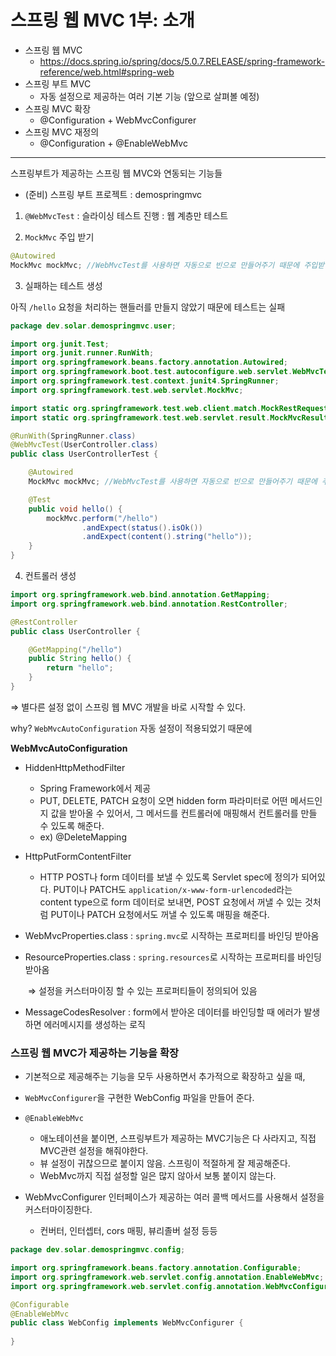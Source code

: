 # 스프링 웹 MVC 1부: 소개

* 스프링 웹 MVC
  * https://docs.spring.io/spring/docs/5.0.7.RELEASE/spring-framework-reference/web.html#spring-web
* 스프링 부트 MVC
  * 자동 설정으로 제공하는 여러 기본 기능 (앞으로 살펴볼 예정)
* 스프링 MVC 확장
  * @Configuration + WebMvcConfigurer
* 스프링 MVC 재정의
  * @Configuration + @EnableWebMvc

---

스프링부트가 제공하는 스프링 웹 MVC와 연동되는 기능들

* (준비) 스프링 부트 프로젝트 : demospringmvc

1.  `@WebMvcTest` : 슬라이싱 테스트 진행 : 웹 계층만 테스트

2. `MockMvc` 주입 받기

```java
@Autowired
MockMvc mockMvc; //WebMvcTest를 사용하면 자동으로 빈으로 만들어주기 때문에 주입받아서 사용하면 된다.
```

3. 실패하는 테스트 생성

아직 `/hello` 요청을 처리하는 핸들러를 만들지 않았기 때문에 테스트는 실패

```java
package dev.solar.demospringmvc.user;

import org.junit.Test;
import org.junit.runner.RunWith;
import org.springframework.beans.factory.annotation.Autowired;
import org.springframework.boot.test.autoconfigure.web.servlet.WebMvcTest;
import org.springframework.test.context.junit4.SpringRunner;
import org.springframework.test.web.servlet.MockMvc;

import static org.springframework.test.web.client.match.MockRestRequestMatchers.content;
import static org.springframework.test.web.servlet.result.MockMvcResultMatchers.status;

@RunWith(SpringRunner.class)
@WebMvcTest(UserController.class)
public class UserControllerTest {

    @Autowired
    MockMvc mockMvc; //WebMvcTest를 사용하면 자동으로 빈으로 만들어주기 때문에 주입받아서 사용하면 된다.

    @Test
    public void hello() {
        mockMvc.perform("/hello")
                .andExpect(status().isOk())
                .andExpect(content().string("hello"));
    }
}
```



4. 컨트롤러 생성

```java
import org.springframework.web.bind.annotation.GetMapping;
import org.springframework.web.bind.annotation.RestController;

@RestController
public class UserController {

    @GetMapping("/hello")
    public String hello() {
        return "hello";
    }
}
```



⇒ 별다른 설정 없이 스프링 웹 MVC 개발을 바로 시작할 수 있다.

why? `WebMvcAutoConfiguration` 자동 설정이 적용되었기 때문에

**WebMvcAutoConfiguration**

* HiddenHttpMethodFilter

  * Spring Framework에서 제공
  * PUT, DELETE, PATCH 요청이 오면 hidden form 파라미터로 어떤 메서드인지 값을 받아올 수 있어서, 그 메서드를 컨트롤러에 매핑해서 컨트롤러를 만들 수 있도록 해준다.
  * ex) @DeleteMapping

* HttpPutFormContentFilter

  * HTTP POST나 form 데이터를 보낼 수 있도록 Servlet spec에 정의가 되어있다. PUT이나 PATCH도 `application/x-www-form-urlencoded`라는 content type으로 form 데이터로 보내면, POST 요청에서 꺼낼 수 있는 것처럼 PUT이나 PATCH 요청에서도 꺼낼 수 있도록 매핑을 해준다.

* WebMvcProperties.class : `spring.mvc`로 시작하는 프로퍼티를 바인딩 받아옴

* ResourceProperties.class : `spring.resources`로 시작하는 프로퍼티를 바인딩 받아옴

  ​	⇒ 설정을 커스터마이징 할 수 있는 프로퍼티들이 정의되어 있음

* MessageCodesResolver : form에서 받아온 데이터를 바인딩할 때 에러가 발생하면 에러메시지를 생성하는 로직



### 스프링 웹 MVC가 제공하는 기능을 확장

* 기본적으로 제공해주는 기능을 모두 사용하면서 추가적으로 확장하고 싶을 때,
* `WebMvcConfigurer`을 구현한 WebConfig 파일을 만들어 준다.

* `@EnableWebMvc` 
  * 애노테이션을 붙이면, 스프링부트가 제공하는 MVC기능은 다 사라지고, 직접 MVC관련 설정을 해줘야한다.
  * 뷰 설정이 귀찮으므로 붙이지 않음. 스프링이 적절하게 잘 제공해준다.
  * WebMvc까지 직접 설정할 일은 많지 않아서 보통 붙이지 않는다.
* WebMvcConfigurer 인터페이스가 제공하는 여러 콜백 메서드를 사용해서 설정을 커스터마이징한다.
  * 컨버터, 인터셉터, cors 매핑, 뷰리졸버 설정 등등

```java
package dev.solar.demospringmvc.config;

import org.springframework.beans.factory.annotation.Configurable;
import org.springframework.web.servlet.config.annotation.EnableWebMvc;
import org.springframework.web.servlet.config.annotation.WebMvcConfigurer;

@Configurable
@EnableWebMvc
public class WebConfig implements WebMvcConfigurer {
    
}
```

